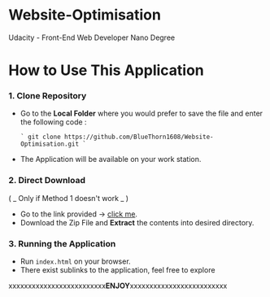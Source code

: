 # Website-Optimisation
Udacity - Front-End Web Developer Nano Degree 

# How to Use This Application 

### 1. Clone Repository 
  * Go to the **Local Folder** where you would prefer to save the file and 	 enter the following code : 

    	` git clone https://github.com/BlueThorn1608/Website-Optimisation.git `

  * The Application will be available on your work station. 

### 2. Direct Download 
( _ Only if Method 1 doesn't work _ )
  * Go to the link provided -> [click me](https://github.com/BlueThorn1608/Website-Optimisation.git). 
  * Download the Zip File and **Extract** the contents into desired directory. 

### 3. Running the Application 
  * Run `index.html` on your browser. 
  * There exist sublinks to the application, feel free to explore 


  xxxxxxxxxxxxxxxxxxxxxxxxx**ENJOY**xxxxxxxxxxxxxxxxxxxxxxxxx
